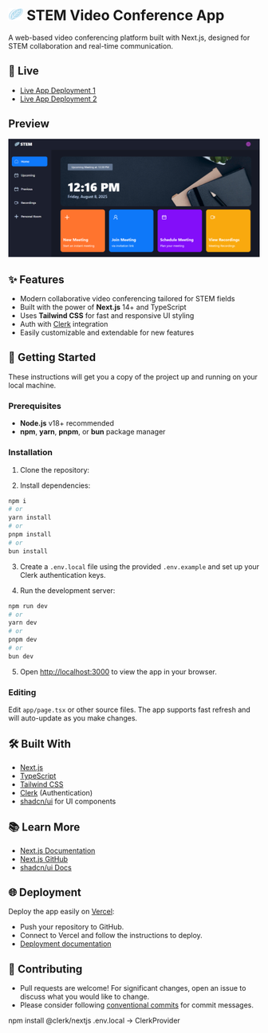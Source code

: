 # <img src="public/icons/logo.png" width="30" /> STEM Video Conference App

A web-based video conferencing platform built with Next.js, designed for STEM collaboration and real-time communication.

## 🚀 Live

- [Live App Deployment 1](https://stem-git-master-jay-awankars-projects.vercel.app)
- [Live App Deployment 2](https://stem-agwuy0ktn-jay-awankars-projects.vercel.app)

## Preview
<img src="public/images/Screenshot%202025-08-08%20121646.png" alt="HomePreview" width="700" />

## ✨ Features

- Modern collaborative video conferencing tailored for STEM fields
- Built with the power of **Next.js** 14+ and TypeScript
- Uses **Tailwind CSS** for fast and responsive UI styling
- Auth with [Clerk](https://clerk.com/) integration
- Easily customizable and extendable for new features

## 🏁 Getting Started

These instructions will get you a copy of the project up and running on your local machine.

### Prerequisites

- **Node.js** v18+ recommended
- **npm**, **yarn**, **pnpm**, or **bun** package manager

### Installation

1. Clone the repository:


2. Install dependencies:
```bash
npm i
# or
yarn install
# or
pnpm install
# or
bun install
```


3. Create a `.env.local` file using the provided `.env.example` and set up your Clerk authentication keys.

4. Run the development server:
```bash
npm run dev
# or
yarn dev
# or
pnpm dev
# or
bun dev
```


5. Open [http://localhost:3000](http://localhost:3000) to view the app in your browser.

### Editing

Edit `app/page.tsx` or other source files. The app supports fast refresh and will auto-update as you make changes.

## 🛠️ Built With

- [Next.js](https://nextjs.org/)
- [TypeScript](https://www.typescriptlang.org/)
- [Tailwind CSS](https://tailwindcss.com/)
- [Clerk](https://clerk.com/) (Authentication)
- [shadcn/ui](https://ui.shadcn.com/) for UI components

## 📚 Learn More

- [Next.js Documentation](https://nextjs.org/docs)
- [Next.js GitHub](https://github.com/vercel/next.js/)
- [shadcn/ui Docs](https://ui.shadcn.com/)

## 🌐 Deployment

Deploy the app easily on [Vercel](https://vercel.com/):

- Push your repository to GitHub.
- Connect to Vercel and follow the instructions to deploy.
- [Deployment documentation](https://nextjs.org/docs/pages/building-your-application/deploying)


## 🤝 Contributing

- Pull requests are welcome! For significant changes, open an issue to discuss what you would like to change.
- Please consider following [conventional commits](https://www.conventionalcommits.org/) for commit messages.

npm install @clerk/nextjs
.env.local -> ClerkProvider
